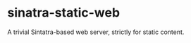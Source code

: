 sinatra-static-web
==================

A trivial Sintatra-based web server, strictly for static content.